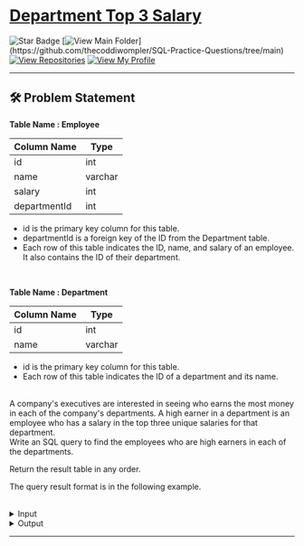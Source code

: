 # [Department Top 3 Salary](https://leetcode.com/problems/department-top-three-salaries/)
![Star Badge](https://img.shields.io/static/v1?label=%F0%9F%8C%9F&message=If%20Useful&style=style=flat&color=BC4E99)
[![View Main Folder](https://img.shields.io/badge/View-Main_Folder-971901?)](https://github.com/thecoddiwompler/SQL-Practice-Questions/tree/main)
[![View Repositories](https://img.shields.io/badge/View-My_Repositories-blue?logo=GitHub)](https://github.com/thecoddiwompler?tab=repositories)
[![View My Profile](https://img.shields.io/badge/View-My_Profile-green?logo=GitHub)](https://github.com/thecoddiwompler)

---

## 🛠️ Problem Statement

  <b>Table Name : Employee</b>

|  Column Name  |Type |
| ------------- | ------------- |
| id           | int     |
| name         | varchar |
| salary       | int     |
| departmentId | int     |

* id is the primary key column for this table.
* departmentId is a foreign key of the ID from the Department table.
* Each row of this table indicates the ID, name, and salary of an employee. It also contains the ID of their department.
</br>

  <b>Table Name : Department</b>

|  Column Name  |Type |
| ------------- | ------------- |
| id          | int     |
| name        | varchar |

* id is the primary key column for this table.
* Each row of this table indicates the ID of a department and its name.

</br>
A company's executives are interested in seeing who earns the most money in each of the company's departments. A high earner in a department is an employee who has a salary in the top three unique salaries for that department.  
</br>
Write an SQL query to find the employees who are high earners in each of the departments.  

Return the result table in any order.

The query result format is in the following example. 
</br>
</br>
 <details>
<summary>
Input
</summary>
</br>

<b> Table Name: Employee </b></br>

| id | name  | salary | departmentId |
| --------- | ------------- | ------ | --------- |
| 1  | Joe   | 85000  | 1            |
| 2  | Henry | 80000  | 2            |
| 3  | Sam   | 60000  | 2            |
| 4  | Max   | 90000  | 1            |
| 5  | Janet | 69000  | 1            |
| 6  | Randy | 85000  | 1            |
| 7  | Will  | 70000  | 1            |

<b> Table Name: Department </b></br>

| id | name  |
|----|-------|
| 1  | IT    |
| 2  | Sales |

</details>

<details>
<summary>
Output
</summary>
</br>

| Department | Employee | Salary |
| --- |--- | --- |
| IT         | Max      | 90000  |
| IT         | Joe      | 85000  |
| IT         | Randy    | 85000  |
| IT         | Will     | 70000  |
| Sales      | Henry    | 80000  |
| Sales      | Sam      | 60000  |  
</details>

---
